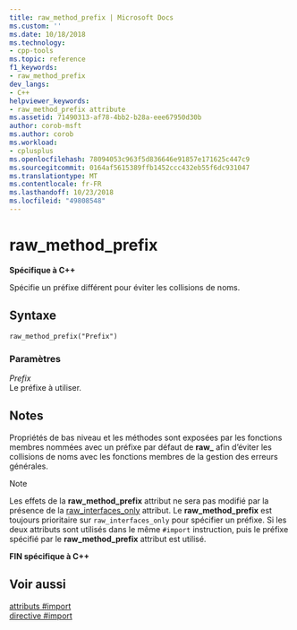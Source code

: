 ```yaml
---
title: raw_method_prefix | Microsoft Docs
ms.custom: ''
ms.date: 10/18/2018
ms.technology:
- cpp-tools
ms.topic: reference
f1_keywords:
- raw_method_prefix
dev_langs:
- C++
helpviewer_keywords:
- raw_method_prefix attribute
ms.assetid: 71490313-af78-4bb2-b28a-eee67950d30b
author: corob-msft
ms.author: corob
ms.workload:
- cplusplus
ms.openlocfilehash: 78094053c963f5d836646e91857e171625c447c9
ms.sourcegitcommit: 0164af5615389ffb1452ccc432eb55f6dc931047
ms.translationtype: MT
ms.contentlocale: fr-FR
ms.lasthandoff: 10/23/2018
ms.locfileid: "49808548"
---
```

# <a name="rawmethodprefix"></a>raw_method_prefix

**Spécifique à C++**

Spécifie un préfixe différent pour éviter les collisions de noms.

## <a name="syntax"></a>Syntaxe

```
raw_method_prefix("Prefix")
```

### <a name="parameters"></a>Paramètres

*Prefix*<br/>
Le préfixe à utiliser.

## <a name="remarks"></a>Notes

Propriétés de bas niveau et les méthodes sont exposées par les fonctions membres nommées avec un préfixe par défaut de **raw_** afin d’éviter les collisions de noms avec les fonctions membres de la gestion des erreurs générales.

> [!NOTE]
> Les effets de la **raw_method_prefix** attribut ne sera pas modifié par la présence de la [raw_interfaces_only](#_predir_raw_interfaces_only) attribut. Le **raw_method_prefix** est toujours prioritaire sur `raw_interfaces_only` pour spécifier un préfixe. Si les deux attributs sont utilisés dans le même `#import` instruction, puis le préfixe spécifié par le **raw_method_prefix** attribut est utilisé.

**FIN spécifique à C++**

## <a name="see-also"></a>Voir aussi

[attributs #import](../preprocessor/hash-import-attributes-cpp.md)<br/>
[directive #import](../preprocessor/hash-import-directive-cpp.md)